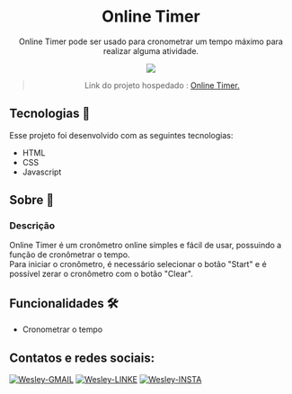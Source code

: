 <h1 align="center">Online Timer</h1>

 

<p align="center">Online Timer pode ser usado para cronometrar um tempo máximo para realizar alguma atividade.</p>
<div align="center"> <img src  = "https://user-images.githubusercontent.com/96901986/165188219-7f41700a-e88f-434c-9d94-e9af54efef11.PNG"> <div>
 
  > Link do projeto hospedado : <a href="https://timer-luishenriique.vercel.app/">Online Timer.</a>

  

 
<div align="left">
<h2>Tecnologias  🚀</h2>

  <p>Esse projeto foi desenvolvido com as seguintes tecnologias:  </p>
  
+ HTML
+ CSS
+ Javascript
</div>
 
<div align="left">
  <h2>Sobre 📖</h2>
 
 <h3>Descrição</h3>
  
  <p>Online Timer é um cronômetro online simples e fácil de usar, possuindo a função de cronômetrar o tempo. <br>
Para iniciar o cronômetro, é necessário selecionar o botão "Start" e é possível zerar o cronômetro com o botão "Clear".</p>
  
  
</div>


<div align="left">
<h2>Funcionalidades  🛠</h2>
  
+ Cronometrar o tempo
</div>
  
 <div align="left">

 <h2>Contatos e redes sociais:</h2>
 
<a href="mailto:contatoluishenriique@gmail.com"><img alt="Wesley-GMAIL" src="https://img.shields.io/badge/Gmail-D14836?style=for-the-badge&logo=gmail&logoColor=white"></a>
  <a href="https://www.linkedin.com/in/luis-henrique-desenvolvedor/"><img alt="Wesley-LINKE" src="https://img.shields.io/badge/LinkedIn-0077B5?style=for-the-badge&logo=linkedin&logoColor=white"></a>
  <a href="https://www.instagram.com/luis_henrique067/"><img alt="Wesley-INSTA" src="https://img.shields.io/badge/Instagram-E4405F?style=for-the-badge&logo=instagram&logoColor=white"></a> 
</div>
